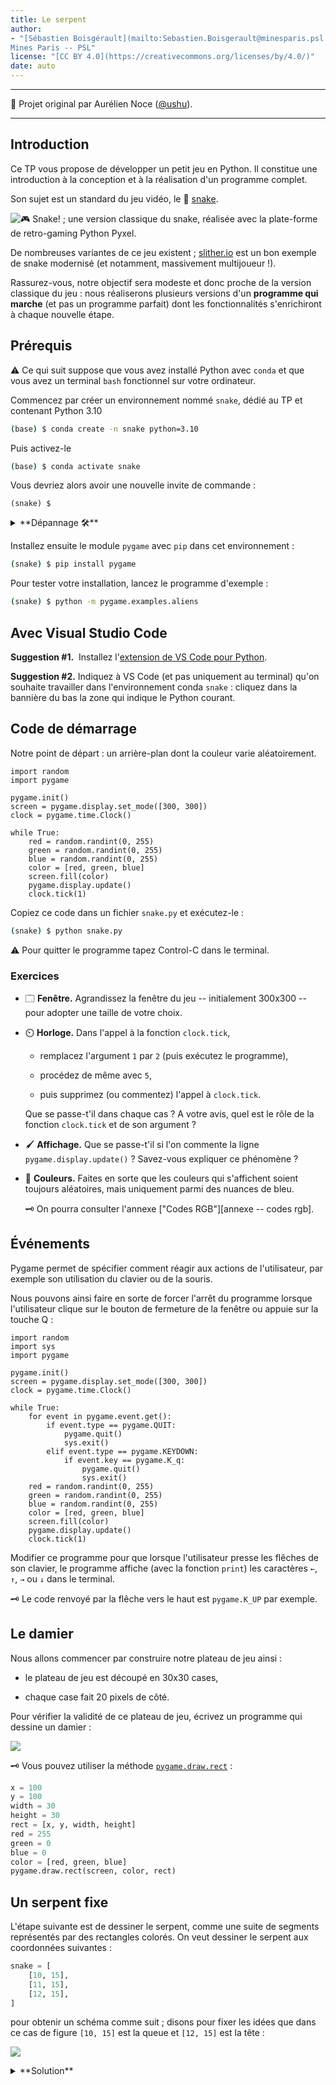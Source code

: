 ```yaml
---
title: Le serpent
author: 
- "[Sébastien Boisgérault](mailto:Sebastien.Boisgerault@minesparis.psl.eu), 
Mines Paris -- PSL"
license: "[CC BY 4.0](https://creativecommons.org/licenses/by/4.0/)"
date: auto
---
```


---

🙏 Projet original par Aurélien Noce ([@ushu](https://github.com/ushu)).

---

## Introduction

Ce TP vous propose de développer un petit jeu en Python.
Il constitue une introduction à la conception et à la réalisation
d'un programme complet.

Son sujet est un standard du jeu vidéo, le 🐍 [snake].

![[🎮 Snake!](https://kitao.github.io/pyxel/wasm/examples/07_snake.html) ;
une version classique du snake, réalisée avec la plate-forme de retro-gaming
Python [Pyxel](https://github.com/kitao/pyxel).](images/snake-pyxel.jpg)

De nombreuses variantes de ce jeu existent ; [slither.io](https://slither.io)
est un bon exemple de snake modernisé (et notamment, massivement multijoueur !).

[snake]: https://fr.wikipedia.org/wiki/Snake_(genre_de_jeu_vid%C3%A9o)

Rassurez-vous, notre objectif sera modeste et donc proche de la version
classique du jeu : nous réaliserons plusieurs versions d'un **programme qui marche**
(et pas un programme parfait) dont les fonctionnalités s'enrichiront à
chaque nouvelle étape.

## Prérequis

⚠️ Ce qui suit suppose que vous avez installé Python avec `conda`
et que vous avez un terminal `bash` fonctionnel sur votre ordinateur.

Commencez par créer un environnement nommé `snake`, dédié au TP et
contenant Python 3.10

```bash
(base) $ conda create -n snake python=3.10
```

Puis activez-le

```bash
(base) $ conda activate snake
```

Vous devriez alors avoir une nouvelle invite de commande :

```
(snake) $
```

<details>
<summary>
**Dépannage 🛠️** 
</summary>

---

Si vous ne voyez pas l'invite de commande `(snake) $` alors

1. exécutez la commande

   ```bash
   $ conda init bash
   ```

   puis

2. créez un nouveau terminal.

---

</details>

Installez ensuite le module `pygame` avec `pip` dans cet environnement :

```bash
(snake) $ pip install pygame
```

Pour tester votre installation, lancez le programme d'exemple :

```bash
(snake) $ python -m pygame.examples.aliens
```

## Avec Visual Studio Code

**Suggestion #1.**  Installez l'[extension de VS Code pour Python](https://marketplace.visualstudio.com/items?itemName=ms-python.python).

**Suggestion #2.** Indiquez à VS Code (et pas uniquement au terminal)
qu'on souhaite travailler dans l'environnement conda `snake` :
cliquez dans la bannière du bas la zone qui indique le Python courant.

## Code de démarrage

Notre point de départ : un arrière-plan dont la couleur varie aléatoirement.

```{.python output="snake-1.py"}
import random
import pygame

pygame.init()
screen = pygame.display.set_mode([300, 300])
clock = pygame.time.Clock()

while True:
    red = random.randint(0, 255)
    green = random.randint(0, 255)
    blue = random.randint(0, 255)
    color = [red, green, blue]
    screen.fill(color)
    pygame.display.update()
    clock.tick(1)
```

Copiez ce code dans un fichier `snake.py` et exécutez-le :

```sh
(snake) $ python snake.py
```

⚠️ Pour quitter le programme tapez Control-C dans le terminal.

### Exercices

- 🗔 **Fenêtre.** Agrandissez la fenêtre du jeu -- initialement 300x300 --
  pour adopter une taille de votre choix.

- ⏲️ **Horloge.** Dans l'appel à la fonction `clock.tick`,

  - remplacez l'argument `1` par `2` (puis exécutez le programme),

  - procédez de même avec `5`,

  - puis supprimez (ou commentez) l'appel à `clock.tick`.

  Que se passe-t'il dans chaque cas ?
  A votre avis, quel est le rôle de la fonction `clock.tick`
  et de son argument ?

- 🖌️ **Affichage.**
  Que se passe-t'il si l'on commente la ligne `pygame.display.update()` ?
  Savez-vous expliquer ce phénomène ?

- 🎨 **Couleurs.** Faites en sorte que les couleurs qui s'affichent
  soient toujours aléatoires, mais uniquement parmi des nuances de bleu.

  🗝️ On pourra consulter l'annexe ["Codes RGB"][annexe -- codes rgb].

## Événements

Pygame permet de spécifier comment réagir aux actions de l'utilisateur,
par exemple son utilisation du clavier ou de la souris.

Nous pouvons ainsi faire en sorte de forcer l'arrêt du programme lorsque
l'utilisateur clique sur le bouton de fermeture de la fenêtre ou appuie sur
la touche Q :

```{.python output="snake-2.py"}
import random
import sys
import pygame

pygame.init()
screen = pygame.display.set_mode([300, 300])
clock = pygame.time.Clock()

while True:
    for event in pygame.event.get():
        if event.type == pygame.QUIT:
            pygame.quit()
            sys.exit()
        elif event.type == pygame.KEYDOWN:
            if event.key == pygame.K_q:
                pygame.quit()
                sys.exit()
    red = random.randint(0, 255)
    green = random.randint(0, 255)
    blue = random.randint(0, 255)
    color = [red, green, blue]
    screen.fill(color)
    pygame.display.update()
    clock.tick(1)
```

Modifier ce programme pour que lorsque l'utilisateur presse
les flêches de son clavier, le programme affiche (avec la fonction `print`)
les caractères `←`, `↑`, `→` ou `↓` dans le terminal.

🗝️ Le code renvoyé par la flêche vers le haut est `pygame.K_UP` par exemple.

## Le damier

Nous allons commencer par construire notre plateau de jeu ainsi :

- le plateau de jeu est découpé en 30x30 cases,

- chaque case fait 20 pixels de côté.

Pour vérifier la validité de ce plateau de jeu,
écrivez un programme qui dessine un damier :

![](images/damier.png)

🗝️ Vous pouvez utiliser la méthode [`pygame.draw.rect`](https://www.pygame.org/docs/ref/draw.html#pygame.draw.rect) :

```python
x = 100
y = 100
width = 30
height = 30
rect = [x, y, width, height]
red = 255
green = 0
blue = 0
color = [red, green, blue]
pygame.draw.rect(screen, color, rect)
```

## Un serpent fixe

L'étape suivante est de dessiner le serpent, comme une suite de segments
représentés par des rectangles colorés.
On veut dessiner le serpent aux coordonnées suivantes :

```python
snake = [
    [10, 15],
    [11, 15],
    [12, 15],
]
```

pour obtenir un schéma comme suit ;
disons pour fixer les idées que dans ce cas de figure `[10, 15]` est la queue
et `[12, 15]` est la tête :

![](images/serpent.png)

<details>
<summary>
**Solution**
</summary>
```{.python output="snake-3.py"}
import sys
import pygame

white = [255, 255, 255]
black = [0, 0, 0]
snake = [
[10, 15],
[11, 15],
[12, 15],
]

pygame.init()
screen = pygame.display.set_mode([20*30, 20*30])
clock = pygame.time.Clock()
while True:
for event in pygame.event.get():
if event.type == pygame.QUIT:
pygame.quit()
sys.exit()
elif event.type == pygame.KEYDOWN:
if event.key == pygame.K_q:
pygame.quit()
sys.exit()
screen.fill(white)
for x, y in snake:
rect = [x*20, y*20, 20, 20]
pygame.draw.rect(screen, black, rect)  
 pygame.display.update()
clock.tick(1)

````

</details>


Un serpent qui bouge
--------------------------------------------------------------------------------

Ensuite, nous allons faire bouger le serpent :

- nous créons un vecteur de "direction", par exemple

  ```python
  direction = [1, 0]
````

- à chaque itération de la boucle, nous pouvons déplacer le serpent dans
  cette direction en "ajoutant" ce vecteur à la position de la tête du serpent

![](images/serpent-bouge.gif)

Une fois que le serpent bouge, ajouter les commandes pour se déplacer dans
les 4 directions, en appuyant sur les touches de direction du clavier.

Aussi on peut commencer à envisager d'accélérer un peu le jeu à ce stade ...

**Bonus.** Faites en sorte que le serpent ne puisse pas faire demi-tour.

<details>
<summary>
**Solution**
</summary>

```{.python output="snake-4.py"}
import sys
import pygame

white = [255, 255, 255]
black = [0, 0, 0]
snake = [
    [10, 15],
    [11, 15],
    [12, 15],
]
direction = [1, 0]

pygame.init()
screen = pygame.display.set_mode([20*30, 20*30])
clock = pygame.time.Clock()
while True:
    for event in pygame.event.get():
        if event.type == pygame.QUIT:
            pygame.quit()
            sys.exit()
        elif event.type == pygame.KEYDOWN:
            if event.key == pygame.K_q:
                pygame.quit()
                sys.exit()
            if event.key == pygame.K_UP:
                direction = [0.0, -1.0]
            elif event.key == pygame.K_LEFT:
                direction = [-1.0, 0.0]
            elif event.key == pygame.K_DOWN:
                direction = [0.0, 1.0]
            elif event.key == pygame.K_RIGHT:
                direction = [1.0, 0.0]
    head = snake[-1]
    new_head = [
      head[0] + direction[0],
      head[1] + direction[1]
    ]
    snake = snake[1:] + [new_head]
    screen.fill(white)
    for x, y in snake:
        rect = [x*20, y*20, 20, 20]
        pygame.draw.rect(screen, black, rect)
    pygame.display.update()
    clock.tick(1)
```

</details>

## Le fruit

Il faut maintenant faire manger notre serpent.
On va procéder comme suit:

- on a toujours la position du serpent dans une variable `snake` :

- on génère un "fruit", dans une position aléatoire

  ```python
  fruit = [10, 10]
  ```

- quand la tête du serpent mange le fruit,
  on place un nouveau fruit à une position aléatoire
  et on allonge le serpent d'une case

  ![](images/manger.gif)

<details>
<summary>
**Solution**
</summary>

```{.python output="snake-5.py"}
import random
import sys
import pygame

white = [255, 255, 255]
black = [0, 0, 0]
red = [255, 0, 0]
snake = [
    [10, 15],
    [11, 15],
    [12, 15],
]
direction = [1, 0]
fruit = [10, 10]

pygame.init()
screen = pygame.display.set_mode([20*30, 20*30])
clock = pygame.time.Clock()
while True:
    for event in pygame.event.get():
        if event.type == pygame.QUIT:
            pygame.quit()
            sys.exit()
        elif event.type == pygame.KEYDOWN:
            if event.key == pygame.K_q:
                pygame.quit()
                sys.exit()
            if event.key == pygame.K_UP:
                direction = [0, -1]
            elif event.key == pygame.K_LEFT:
                direction = [-1, 0]
            elif event.key == pygame.K_DOWN:
                direction = [0, 1]
            elif event.key == pygame.K_RIGHT:
                direction = [1, 0]
    head = snake[-1]
    new_head = [
      head[0] + direction[0],
      head[1] + direction[1]
    ]
    if new_head == fruit:
        snake = snake + [new_head]
        fruit = [
            random.randint(0, 29),
            random.randint(0, 29)
        ]
    else:
        snake = snake[1:] + [new_head]
    screen.fill(white)
    for x, y in snake:
        rect = [x*20, y*20, 20, 20]
        pygame.draw.rect(screen, black, rect)
    rect = [fruit[0]*20, fruit[1]*20, 20, 20]
    pygame.draw.rect(screen, red, rect)
    pygame.display.update()
    clock.tick(1)
```

</details>

## Épilogue

Il nous reste deux petits changements pour avoir un serpent complètement
fonctionnel :

- Il faut détecter si le serpent se mord la queue, ou touche un
  des murs, ce qui est une condition d'échec.

- Enfin on peut afficher le score.
  La façon la plus simple de procéder est de changer le titre de la fenêtre,
  avec la fonction `set_caption` :

  ```python
  score = 0
  pygame.display.set_caption(f"🐍 Score: {score}")
  ```

<details>
<summary>
**Solution**
</summary>

```{.python output="snake-6.py"}
import random
import sys
import pygame

white = [255, 255, 255]
black = [0, 0, 0]
red = [255, 0, 0]
snake = [
    [10, 15],
    [11, 15],
    [12, 15],
]
direction = [1, 0]
fruit = [10, 10]
score = 0

pygame.init()
screen = pygame.display.set_mode([20*30, 20*30])
clock = pygame.time.Clock()
while True:
    for event in pygame.event.get():
        if event.type == pygame.QUIT:
            pygame.quit()
            sys.exit()
        elif event.type == pygame.KEYDOWN:
            if event.key == pygame.K_q:
                pygame.quit()
                sys.exit()
            if event.key == pygame.K_UP:
                direction = [0, -1]
            elif event.key == pygame.K_LEFT:
                direction = [-1, 0]
            elif event.key == pygame.K_DOWN:
                direction = [0, 1]
            elif event.key == pygame.K_RIGHT:
                direction = [1, 0]
    head = snake[-1]
    new_head = [
      head[0] + direction[0],
      head[1] + direction[1]
    ]
    if (
        new_head in snake
        or new_head[0] < 0
        or new_head[0] >= 30
        or new_head[1] < 0
        or new_head[1] >= 30
    ):
        pygame.quit()
        sys.exit()
    if new_head == fruit:
        score = score + 1
        snake = snake + [new_head]
        fruit = [
            random.randint(0, 29),
            random.randint(0, 29)
        ]
    else:
        snake = snake[1:] + [new_head]
    screen.fill(white)
    for x, y in snake:
        rect = [x*20, y*20, 20, 20]
        pygame.draw.rect(screen, black, rect)
    rect = [fruit[0]*20, fruit[1]*20, 20, 20]
    pygame.draw.rect(screen, red, rect)
    pygame.display.update()
    pygame.display.set_caption(f"🐍 Score: {score}")
    clock.tick(1)
```

</details>

## Annexe -- Codes RGB

La couleur d'un pixel est décrite par son [code RGB](https://fr.wikipedia.org/wiki/Rouge_vert_bleu) : un triplet d'entiers compris entre 0 et 255 qui déterminent
l'intensité de ses composantes rouge, verte et bleue.
On a par exemple :

         R           G           B    Couleur

---

       255           0           0      🟥
         0         255           0      🟩
         0           0         255      🟦
       255         255         255      ⬜
         0           0           0      ⬛
       128          64           0      🟫
       255         128           0      🟧
       255         255           0      🟨
       106          13         173      🟪

